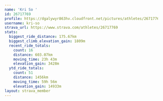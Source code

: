 ```yaml
---
name: 'Kri So '
id: 26717769
profile: https://dgalywyr863hv.cloudfront.net/pictures/athletes/26717769/7761026/14/large.jpg
username: kri-so
strava_url: https://www.strava.com/athletes/26717769
stats:
  biggest_ride_distance: 175.67km
  biggest_climb_elevation_gain: 1809m
  recent_ride_totals:
    count: 16
    distance: 603.07km
    moving_time: 23h 43m
    elevation_gain: 3428m
  ytd_ride_totals:
    count: 51
    distance: 1456km
    moving_time: 59h 56m
    elevation_gain: 14933m
layout: strava_member
--- 
```

